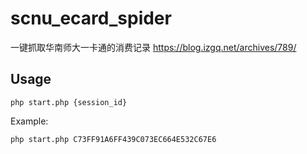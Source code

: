 # scnu_ecard_spider
一键抓取华南师大一卡通的消费记录 https://blog.izgq.net/archives/789/ 

## Usage

```
php start.php {session_id}
```

Example:

```
php start.php C73FF91A6FF439C073EC664E532C67E6
```

